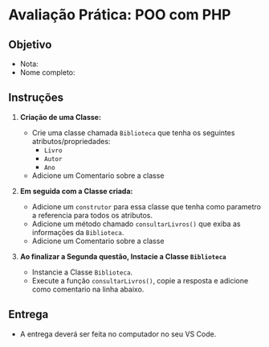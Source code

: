 # Avaliação Prática: POO com PHP

## Objetivo

- Nota:
- Nome completo:


## Instruções

1. **Criação de uma Classe:**
    - Crie uma classe chamada `Biblioteca` que tenha os seguintes atributos/propriedades:
      - `Livro`
      - `Autor`
      - `Ano`
    - Adicione um Comentario sobre a classe  

2. **Em seguida com a Classe criada:**
    - Adicione um `construtor` para essa classe que tenha como parametro a referencia para todos os atributos.
    - Adicione um método chamado `consultarLivros()` que exiba as informações da `Biblioteca`.
    - Adicione um Comentario sobre a classe  

3. **Ao finalizar a Segunda questão, Instacie a Classe `Biblioteca`**
   - Instancie a Classe `Biblioteca`.
   - Execute a função `consultarLivros()`, copie a resposta e adicione como comentario na linha abaixo.




## Entrega
* A entrega deverá ser feita no computador no seu VS Code.

